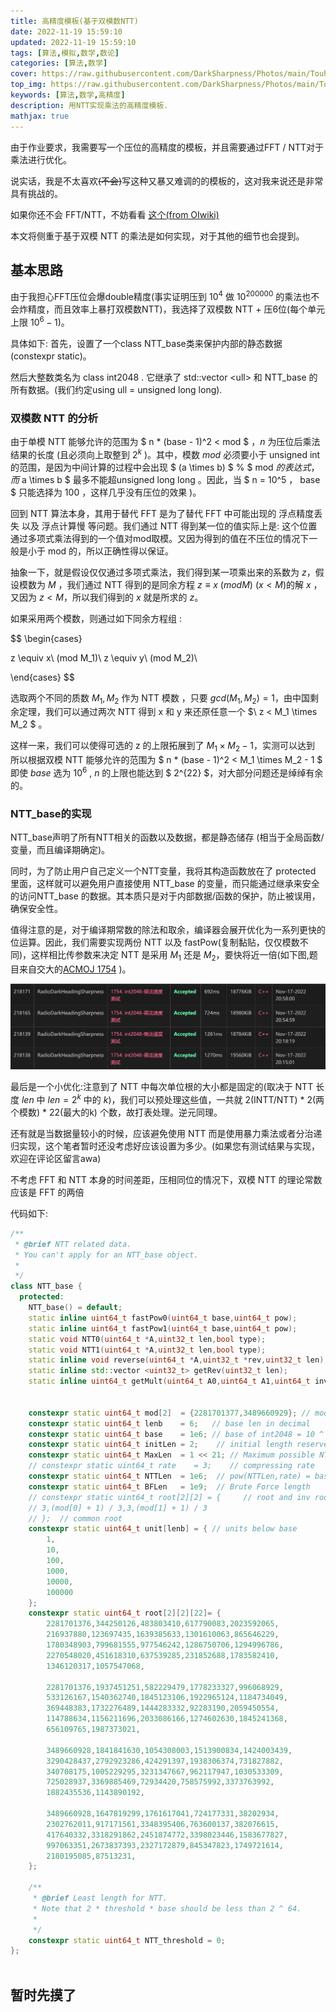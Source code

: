 ```yaml
---
title: 高精度模板(基于双模数NTT)
date: 2022-11-19 15:59:10
updated: 2022-11-19 15:59:10
tags: [算法,模拟,数学,数论]
categories: [算法,数学]
cover: https://raw.githubusercontent.com/DarkSharpness/Photos/main/Touhou/pixiv_664449380.jpg
top_img: https://raw.githubusercontent.com/DarkSharpness/Photos/main/Touhou/pixiv_664449380.jpg
keywords: [算法,数学,高精度]
description: 用NTT实现乘法的高精度模板.
mathjax: true
---
```

由于作业要求，我需要写一个压位的高精度的模板，并且需要通过FFT / NTT对于乘法进行优化。

说实话，我是不太喜欢~~(不会)~~写这种又暴又难调的的模板的，这对我来说还是非常具有挑战的。

如果你还不会 FFT/NTT，不妨看看 [这个(from OIwiki)](https://oi-wiki.org/math/poly/ntt/)

本文将侧重于基于双模 NTT 的乘法是如何实现，对于其他的细节也会提到。

## 基本思路

由于我担心FFT压位会爆double精度(事实证明压到 $10^4$ 做 $10^{200000}$ 的乘法也不会炸精度，而且效率上暴打双模数NTT)，我选择了双模数 NTT + 压6位(每个单元上限 $10^6 - 1$)。

具体如下:
首先，设置了一个class NTT_base类来保护内部的静态数据(constexpr static)。

然后大整数类名为 class int2048 . 它继承了 std::vector &lt;ull&gt; 和 NTT_base 的所有数据。(我们约定using ull = unsigned long long).

### 双模数 NTT 的分析

由于单模 NTT 能够允许的范围为 $ n * (base - 1)^2 < mod $ ，$n$ 为压位后乘法结果的长度 (且必须向上取整到 $2 ^ k$ )。其中，模数 $mod$ 必须要小于 unsigned int 的范围，是因为中间计算的过程中会出现 $ (a \times b) $ % $ mod $的表达式，而$ a \times b $ 最多不能超unsigned long long 。因此，当 $ n = 10^5 $，$ base $ 只能选择为 100 ，这样几乎没有压位的效果 )。

回到 NTT 算法本身，其用于替代 FFT 是为了替代 FFT 中可能出现的 浮点精度丢失 以及 浮点计算慢 等问题。我们通过 NTT 得到某一位的值实际上是: 这个位置通过多项式乘法得到的一个值对mod取模。又因为得到的值在不压位的情况下一般是小于 mod 的，所以正确性得以保证。

抽象一下，就是假设仅仅通过多项式乘法，我们得到某一项乘出来的系数为 $z$，假设模数为 $M$ ，我们通过 NTT 得到的是同余方程 $z \equiv x \ (mod M)\ (x < M)$的解 $x$ ，又因为 $z < M$，所以我们得到的 $x$ 就是所求的 $z$。

如果采用两个模数，则通过如下同余方程组 :

$$
\begin{cases}

z  \equiv x\ (mod M_1)\\
z  \equiv y\ (mod M_2)\\

\end{cases}
$$

选取两个不同的质数 $M_1,M_2$ 作为 NTT 模数 ，只要 $gcd(M_1,M_2) = 1$，由中国剩余定理，我们可以通过两次 NTT 得到 x 和 y 来还原任意一个 $\ z < M_1 \times M_2 $ 。

这样一来，我们可以使得可选的 z 的上限拓展到了 $M_1 \times M_2 - 1$，实测可以达到
所以根据双模 NTT 能够允许的范围为 $ n * (base - 1)^2 < M_1 \times M_2 - 1 $ 即使 $base$ 选为 $10^6$ , $n$ 的上限也能达到 $ 2^{22} $，对大部分问题还是绰绰有余的。

### NTT_base的实现

NTT_base声明了所有NTT相关的函数以及数据，都是静态储存 (相当于全局函数/变量，而且编译期确定)。

同时，为了防止用户自己定义一个NTT变量，我将其构造函数放在了 protected 里面，这样就可以避免用户直接使用 NTT_base 的变量，而只能通过继承来安全的访问NTT_base 的数据。其本质只是对于内部数据/函数的保护，防止被误用，确保安全性。

值得注意的是，对于编译期常数的除法和取余，编译器会展开优化为一系列更快的位运算。因此，我们需要实现两份 NTT 以及 fastPow(复制黏贴，仅仅模数不同)，这样相比传参数来决定 NTT 是采用 $M_1$ 还是 $M_2$，要快将近一倍(如下图,题目来自交大的[ACMOJ 1754](https://acm.sjtu.edu.cn/OnlineJudge/problem?problem_id=1754) )。

![确实快了不少,当然还是打不过FFT](https://raw.githubusercontent.com/DarkSharpness/Photos/main/Images/ACMOJ1754.png)

最后是一个小优化:注意到了 NTT 中每次单位根的大小都是固定的(取决于 NTT 长度 $len$ 中 $len = 2^k$ 中的 $k$)，我们可以预处理这些值，一共就 2(INTT/NTT) * 2(两个模数) * 22(最大的k) 个数，故打表处理。逆元同理。

还有就是当数据量较小的时候，应该避免使用 NTT 而是使用暴力乘法或者分治递归实现，这个笔者暂时还没考虑好应该设置为多少。(如果您有测试结果与实现，欢迎在评论区留言awa)

不考虑 FFT 和 NTT 本身的时间差距，压相同位的情况下，双模 NTT 的理论常数应该是 FFT 的两倍

代码如下:

```C++
/**
 * @brief NTT related data.
 * You can't apply for an NTT_base object. 
 * 
 */
class NTT_base {
  protected:
    NTT_base() = default;
    static inline uint64_t fastPow0(uint64_t base,uint64_t pow);
    static inline uint64_t fastPow1(uint64_t base,uint64_t pow);
    static void NTT0(uint64_t *A,uint32_t len,bool type);
    static void NTT1(uint64_t *A,uint32_t len,bool type);
    static inline void reverse(uint64_t *A,uint32_t *rev,uint32_t len);
    static inline std::vector <uint32_t> getRev(uint32_t len);
    static inline uint64_t getMult(uint64_t A0,uint64_t A1,uint64_t inv);
  

    constexpr static uint64_t mod[2]  = {2281701377,3489660929}; // mod number
    constexpr static uint64_t lenb    = 6;   // base len in decimal
    constexpr static uint64_t base    = 1e6; // base of int2048 = 10 ^ lenb
    constexpr static uint64_t initLen = 2;    // initial length reserved
    constexpr static uint64_t MaxLen  = 1 << 21; // Maximum possible NTT length
    // constexpr static uint64_t rate    = 3;    // compressing rate
    constexpr static uint64_t NTTLen  = 1e6;  // pow(NTTLen,rate) = base
    constexpr static uint64_t BFLen   = 1e9;  // Brute Force length
    // constexpr static uint64_t root[2][2] = {     // root and inv root
    // 3,(mod[0] + 1) / 3,3,(mod[1] + 1) / 3
    // };  // common root
    constexpr static uint64_t unit[lenb] = { // units below base
        1,
        10,
        100,
        1000,
        10000,
        100000
    };
    constexpr static uint64_t root[2][2][22]= {
        2281701376,344250126,483803410,617790083,2023592065,
        216937880,123697435,1639385633,1301610063,865646229,
        1780348903,799681555,977546242,1286750706,1294996786,
        2270548020,451618310,637539285,231852688,1783582410,
        1346120317,1057547068,

        2281701376,1937451251,582229479,1778233327,996068929,
        533126167,1540362740,1845123106,1922965124,1184734049,
        369448383,1732276489,1444283332,92283190,2059450554,
        114788634,1156211696,2033086166,1274602630,1845241368,
        656109765,1987373021,

        3489660928,1841841630,1054308003,1513900834,1424003439,
        3290428437,2792923286,424291397,1938306374,731827882,
        340708175,1005229295,3231347667,962117947,1030533309,
        725028937,3369885469,72934420,758575992,3373763992,
        1882435536,1143890192,

        3489660928,1647819299,1761617041,724177331,38202934,
        2302762011,917171561,3348395406,763600137,382076615,
        417640332,3318291862,2451874772,3398023446,1583677827,
        997063351,2673837393,2327172879,845347823,1749721614,
        2180195085,87513231,
    };
  
    /**
     * @brief Least length for NTT.
     * Note that 2 * threshold * base should be less than 2 ^ 64. 
     * 
     */
    constexpr static uint64_t NTT_threshold = 0;
};



```

## 暂时先摸了
